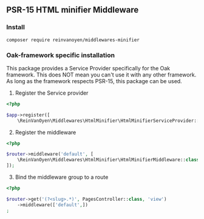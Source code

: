 ## PSR-15 HTML minifier Middleware

### Install

```ssh
composer require reinvanoyen/middlewares-minifier
```

### Oak-framework specific installation

This package provides a Service Provider specifically for the Oak framework. This does NOT mean you can't use it 
with any other framework. As long as the framework respects PSR-15, this package can be used.

1) Register the Service provider

```php
<?php

$app->register([
    \ReinVanOyen\Middlewares\HtmlMinifier\HtmlMinifierServiceProvider::class,
```

2) Register the middleware

```php
<?php

$router->middleware('default', [
    \ReinVanOyen\Middlewares\HtmlMinifier\HtmlMinifierMiddleware::class,
]);
```

3) Bind the middleware group to a route

```php
<?php

$router->get('(?<slug>.*)', PagesController::class, 'view')
    ->middleware(['default',])
;
```